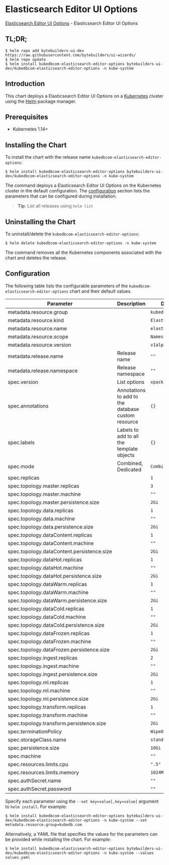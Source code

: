 # Elasticsearch Editor UI Options

[Elasticsearch Editor UI Options](https://byte.builders) - Elasticsearch Editor UI Options

## TL;DR;

```console
$ helm repo add bytebuilders-ui-dev https://raw.githubusercontent.com/bytebuilders/ui-wizards/
$ helm repo update
$ helm install kubedbcom-elasticsearch-editor-options bytebuilders-ui-dev/kubedbcom-elasticsearch-editor-options -n kube-system
```

## Introduction

This chart deploys a Elasticsearch Editor UI Options on a [Kubernetes](http://kubernetes.io) cluster using the [Helm](https://helm.sh) package manager.

## Prerequisites

- Kubernetes 1.14+

## Installing the Chart

To install the chart with the release name `kubedbcom-elasticsearch-editor-options`:

```console
$ helm install kubedbcom-elasticsearch-editor-options bytebuilders-ui-dev/kubedbcom-elasticsearch-editor-options -n kube-system
```

The command deploys a Elasticsearch Editor UI Options on the Kubernetes cluster in the default configuration. The [configuration](#configuration) section lists the parameters that can be configured during installation.

> **Tip**: List all releases using `helm list`

## Uninstalling the Chart

To uninstall/delete the `kubedbcom-elasticsearch-editor-options`:

```console
$ helm delete kubedbcom-elasticsearch-editor-options -n kube-system
```

The command removes all the Kubernetes components associated with the chart and deletes the release.

## Configuration

The following table lists the configurable parameters of the `kubedbcom-elasticsearch-editor-options` chart and their default values.

|                 Parameter                  |                    Description                     |      Default      |
|--------------------------------------------|----------------------------------------------------|-------------------|
| metadata.resource.group                    |                                                    | `kubedb.com`      |
| metadata.resource.kind                     |                                                    | `Elasticsearch`   |
| metadata.resource.name                     |                                                    | `elasticsearches` |
| metadata.resource.scope                    |                                                    | `Namespaced`      |
| metadata.resource.version                  |                                                    | `v1alpha2`        |
| metadata.release.name                      | Release name                                       | `""`              |
| metadata.release.namespace                 | Release namespace                                  | `""`              |
| spec.version                               | List options                                       | `xpack-7.13.2`    |
| spec.annotations                           | Annotations to add to the database custom resource | `{}`              |
| spec.labels                                | Labels to add to all the template objects          | `{}`              |
| spec.mode                                  | Combined, Dedicated                                | `Combined`        |
| spec.replicas                              |                                                    | `1`               |
| spec.topology.master.replicas              |                                                    | `3`               |
| spec.topology.master.machine               |                                                    | `""`              |
| spec.topology.master.persistence.size      |                                                    | `2Gi`             |
| spec.topology.data.replicas                |                                                    | `1`               |
| spec.topology.data.machine                 |                                                    | `""`              |
| spec.topology.data.persistence.size        |                                                    | `2Gi`             |
| spec.topology.dataContent.replicas         |                                                    | `1`               |
| spec.topology.dataContent.machine          |                                                    | `""`              |
| spec.topology.dataContent.persistence.size |                                                    | `2Gi`             |
| spec.topology.dataHot.replicas             |                                                    | `1`               |
| spec.topology.dataHot.machine              |                                                    | `""`              |
| spec.topology.dataHot.persistence.size     |                                                    | `2Gi`             |
| spec.topology.dataWarm.replicas            |                                                    | `1`               |
| spec.topology.dataWarm.machine             |                                                    | `""`              |
| spec.topology.dataWarm.persistence.size    |                                                    | `2Gi`             |
| spec.topology.dataCold.replicas            |                                                    | `1`               |
| spec.topology.dataCold.machine             |                                                    | `""`              |
| spec.topology.dataCold.persistence.size    |                                                    | `2Gi`             |
| spec.topology.dataFrozen.replicas          |                                                    | `1`               |
| spec.topology.dataFrozen.machine           |                                                    | `""`              |
| spec.topology.dataFrozen.persistence.size  |                                                    | `2Gi`             |
| spec.topology.ingest.replicas              |                                                    | `2`               |
| spec.topology.ingest.machine               |                                                    | `""`              |
| spec.topology.ingest.persistence.size      |                                                    | `2Gi`             |
| spec.topology.ml.replicas                  |                                                    | `1`               |
| spec.topology.ml.machine                   |                                                    | `""`              |
| spec.topology.ml.persistence.size          |                                                    | `2Gi`             |
| spec.topology.transform.replicas           |                                                    | `1`               |
| spec.topology.transform.machine            |                                                    | `""`              |
| spec.topology.transform.persistence.size   |                                                    | `2Gi`             |
| spec.terminationPolicy                     |                                                    | `WipeOut`         |
| spec.storageClass.name                     |                                                    | `standard`        |
| spec.persistence.size                      |                                                    | `10Gi`            |
| spec.machine                               |                                                    | `""`              |
| spec.resources.limits.cpu                  |                                                    | `".5"`            |
| spec.resources.limits.memory               |                                                    | `1024Mi`          |
| spec.authSecret.name                       |                                                    | `""`              |
| spec.authSecret.password                   |                                                    | `""`              |


Specify each parameter using the `--set key=value[,key=value]` argument to `helm install`. For example:

```console
$ helm install kubedbcom-elasticsearch-editor-options bytebuilders-ui-dev/kubedbcom-elasticsearch-editor-options -n kube-system --set metadata.resource.group=kubedb.com
```

Alternatively, a YAML file that specifies the values for the parameters can be provided while
installing the chart. For example:

```console
$ helm install kubedbcom-elasticsearch-editor-options bytebuilders-ui-dev/kubedbcom-elasticsearch-editor-options -n kube-system --values values.yaml
```
